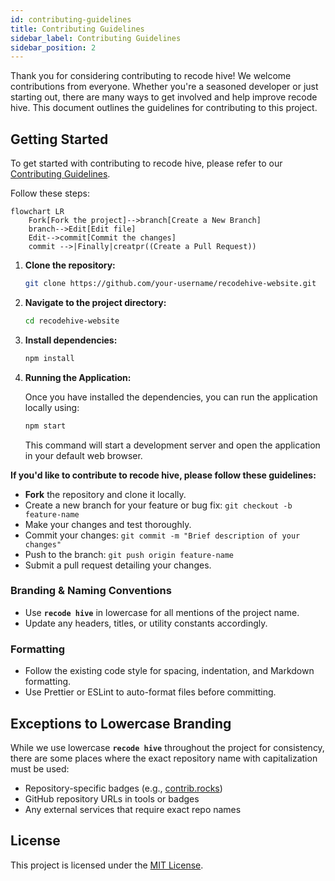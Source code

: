 ```yaml
---
id: contributing-guidelines
title: Contributing Guidelines
sidebar_label: Contributing Guidelines
sidebar_position: 2
---
```


Thank you for considering contributing to recode hive! We welcome contributions from everyone. Whether you're a seasoned developer or just starting out, there are many ways to get involved and help improve recode hive. This document outlines the guidelines for contributing to this project.

## Getting Started

To get started with contributing to recode hive, please refer to our [Contributing Guidelines](/community/contributing-guidelines).

Follow these steps:

```mermaid
flowchart LR
    Fork[Fork the project]-->branch[Create a New Branch]
    branch-->Edit[Edit file]
    Edit-->commit[Commit the changes]
    commit -->|Finally|creatpr((Create a Pull Request))
```

1. **Clone the repository:**

   ```bash
   git clone https://github.com/your-username/recodehive-website.git
   ```

2. **Navigate to the project directory:**

   ```bash
   cd recodehive-website
   ```

3. **Install dependencies:**

   ```bash
   npm install
   ```

4. **Running the Application:**

   Once you have installed the dependencies, you can run the application locally using:

   ```bash
   npm start
   ```

   This command will start a development server and open the application in your default web browser.

**If you'd like to contribute to recode hive, please follow these guidelines:**

- **Fork** the repository and clone it locally.
- Create a new branch for your feature or bug fix: `git checkout -b feature-name`
- Make your changes and test thoroughly.
- Commit your changes: `git commit -m "Brief description of your changes"`
- Push to the branch: `git push origin feature-name`
- Submit a pull request detailing your changes.

### Branding & Naming Conventions

- Use **`recode hive`** in lowercase for all mentions of the project name.
- Update any headers, titles, or utility constants accordingly.

### Formatting

- Follow the existing code style for spacing, indentation, and Markdown formatting.
- Use Prettier or ESLint to auto-format files before committing.

## Exceptions to Lowercase Branding

While we use lowercase **`recode hive`** throughout the project for consistency, there are some places where the exact repository name with capitalization must be used:

- Repository-specific badges (e.g., [contrib.rocks](https://contrib.rocks))
- GitHub repository URLs in tools or badges
- Any external services that require exact repo names

## License

This project is licensed under the [MIT License](/License).
